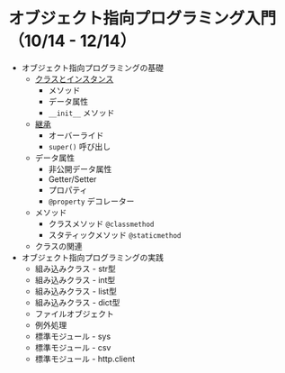 # オブジェクト指向プログラミング入門（10/14 - 12/14）

* オブジェクト指向プログラミングの基礎
  + [クラスとインスタンス](01_class.md)
    - メソッド
    - データ属性
    - `__init__` メソッド
  + [継承](02_extends.md)
    - オーバーライド
    - `super()` 呼び出し
  + データ属性
    - 非公開データ属性
    - Getter/Setter
    - プロパティ
    - `@property` デコレーター
  + メソッド
    - クラスメソッド `@classmethod`
    - スタティックメソッド `@staticmethod`
  + クラスの関連
* オブジェクト指向プログラミングの実践
  + 組み込みクラス - str型
  + 組み込みクラス - int型
  + 組み込みクラス - list型
  + 組み込みクラス - dict型
  + ファイルオブジェクト
  + 例外処理
  + 標準モジュール - sys
  + 標準モジュール - csv
  + 標準モジュール - http.client
